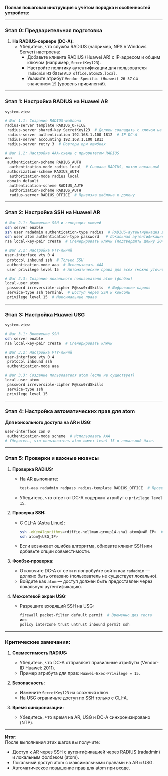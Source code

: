 **Полная пошаговая инструкция с учётом порядка и особенностей устройств:**

---

### **Этап 0: Предварительная подготовка**
1. **На RADIUS-сервере (DC-A):**
   - Убедитесь, что служба RADIUS (например, NPS в Windows Server) настроена:
     - Добавьте клиента RADIUS (Huawei AR) с IP-адресом и общим ключом (например, `SecretKey123`).
     - Настройте политику аутентификации для пользователя `radadmin` из базы `ALD office.atom25.local`.
     - Укажите атрибут `Vendor-Specific (Huawei) 26-57` со значением `15` (уровень привилегий).

---

### **Этап 1: Настройка RADIUS на Huawei AR**
```bash
system-view

# Шаг 1.1: Создание RADIUS-шаблона
radius-server template RADIUS_OFFICE
 radius-server shared-key SecretKey123  # Должен совпадать с ключом на DC-A
 radius-server authentication 192.168.1.100 1812  # IP DC-A
 radius-server accounting 192.168.1.100 1813
 radius-server retry 3  # Повторы при ошибках

# Шаг 1.2: Настройка AAA-схемы с приоритетом RADIUS
aaa
 authentication-scheme RADIUS_AUTH
  authentication-mode radius local  # Сначала RADIUS, потом локальный
 authorization-scheme RADIUS_AUTH
  authorization-mode radius local
 domain default
  authentication-scheme RADIUS_AUTH
  authorization-scheme RADIUS_AUTH
  radius-server RADIUS_OFFICE  # Привязка шаблона к домену
```

---

### **Этап 2: Настройка SSH на Huawei AR**
```bash
# Шаг 2.1: Включение SSH и генерация ключей
ssh server enable
ssh user radadmin authentication-type radius  # RADIUS-аутентификация для radadmin
ssh user atom authentication-type password   # Локальная аутентификация для atom
rsa local-key-pair create  # Сгенерировать ключи (подтвердить длину 2048)

# Шаг 2.2: Настройка VTY-линий
user-interface vty 0 4
 protocol inbound ssh  # Только SSH
 authentication-mode aaa  # Использовать AAA
 user privilege level 15  # Автоматические права для всех (можно уточнить)

# Шаг 2.3: Создание локального пользователя atom (фолбэк)
local-user atom
 password irreversible-cipher P@ssw0rdSkills  # Шифрование пароля
 service-type ssh terminal  # Доступ через SSH и консоль
 privilege level 15  # Максимальные права
```

---

### **Этап 3: Настройка Huawei USG**
```bash
system-view

# Шаг 3.1: Включение SSH
ssh server enable
rsa local-key-pair create  # Сгенерировать ключи

# Шаг 3.2: Настройка VTY-линий
user-interface vty 0 4
 protocol inbound ssh
 authentication-mode aaa

# Шаг 3.3: Создание пользователя atom (если не существует)
local-user atom
 password irreversible-cipher P@ssw0rdSkills
 service-type ssh
 privilege level 15
```

---

### **Этап 4: Настройка автоматических прав для atom**
**Для консольного доступа на AR и USG:**
```bash
user-interface con 0
 authentication-mode scheme  # Использовать AAA
# Убедитесь, что пользователь atom имеет level 15 в локальной базе.
```

---

### **Этап 5: Проверки и важные нюансы**
1. **Проверка RADIUS:**
   - На AR выполните:
     ```bash
     test-aaa radadmin radpass radius-template RADIUS_OFFICE  # Проверка аутентификации
     ```
   - Убедитесь, что ответ от DC-A содержит атрибут с `privilege level 15`.

2. **Проверка SSH:**
   - С CLI-A (Astra Linux):
     ```bash
     ssh -oKexAlgorithms=+diffie-hellman-group14-sha1 atom@<AR_IP>  # Для Huawei
     ssh atom@<USG_IP>
     ```
   - Если возникает ошибка алгоритма, обновите клиент SSH или добавьте опции совместимости.

3. **Фолбэк-проверка:**
   - Отключите DC-A от сети и попробуйте войти как `radadmin` — должно быть отказано (пользователь не существует локально).
   - Войдите как `atom` — доступ должен быть предоставлен через локальную аутентификацию.

4. **Межсетевой экран USG:**
   - Разрешите входящий SSH на USG:
     ```bash
     firewall packet-filter default permit  # Временно для теста
     или
     policy interzone trust untrust inbound permit ssh
     ```

---

### **Критические замечания:**
1. **Совместимость RADIUS:**
   - Убедитесь, что DC-A отправляет правильные атрибуты (Vendor-ID Huawei: 2011).
   - Пример атрибута для прав: `Huawei-Exec-Privilege = 15`.

2. **Безопасность:**
   - Измените `SecretKey123` на сложный ключ.
   - На USG ограничьте доступ по SSH только с CLI-A.

3. **Время синхронизации:**
   - Убедитесь, что время на AR, USG и DC-A синхронизировано (NTP).

---

**Итог:**  
После выполнения этих шагов вы получите:
- Доступ к AR через SSH с аутентификацией через RADIUS (radadmin) и локальным фолбэком (atom).
- Локальный доступ atom с максимальными правами на AR и USG.
- Автоматическое повышение прав для atom при входе.
